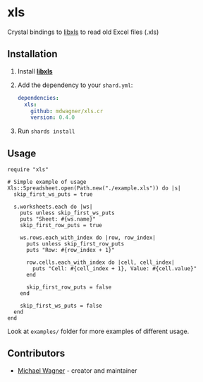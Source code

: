 # xls

Crystal bindings to [libxls](https://github.com/libxls/libxls) to read old Excel files (.xls)

## Installation

1. Install **[libxls](https://github.com/libxls/libxls)**

1. Add the dependency to your `shard.yml`:

   ```yaml
   dependencies:
     xls:
       github: mdwagner/xls.cr
       version: 0.4.0
   ```

1. Run `shards install`

## Usage

```crystal
require "xls"

# Simple example of usage
Xls::Spreadsheet.open(Path.new("./example.xls")) do |s|
  skip_first_ws_puts = true

  s.worksheets.each do |ws|
    puts unless skip_first_ws_puts
    puts "Sheet: #{ws.name}"
    skip_first_row_puts = true

    ws.rows.each_with_index do |row, row_index|
      puts unless skip_first_row_puts
      puts "Row: #{row_index + 1}"

      row.cells.each_with_index do |cell, cell_index|
        puts "Cell: #{cell_index + 1}, Value: #{cell.value}"
      end

      skip_first_row_puts = false
    end

    skip_first_ws_puts = false
  end
end
```

Look at `examples/` folder for more examples of different usage.

## Contributors

- [Michael Wagner](https://github.com/mdwagner) - creator and maintainer
